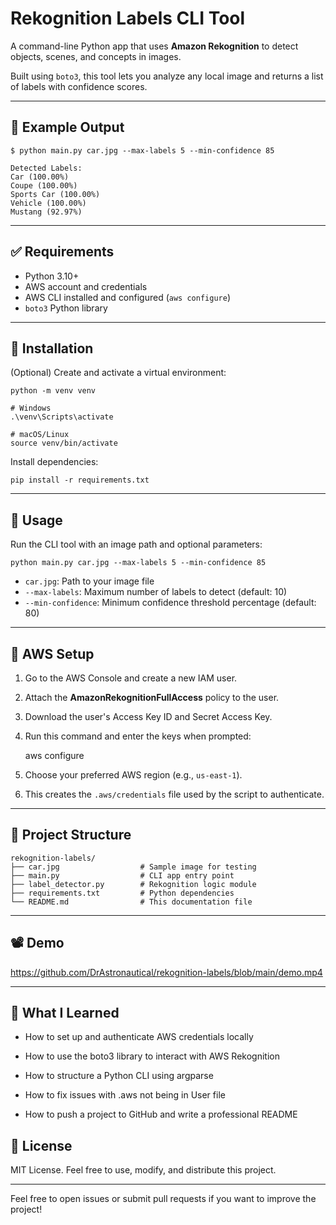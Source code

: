 # Rekognition Labels CLI Tool

A command-line Python app that uses **Amazon Rekognition** to detect objects, scenes, and concepts in images.

Built using `boto3`, this tool lets you analyze any local image and returns a list of labels with confidence scores.

---

## 📸 Example Output

    $ python main.py car.jpg --max-labels 5 --min-confidence 85

    Detected Labels:
    Car (100.00%)
    Coupe (100.00%)
    Sports Car (100.00%)
    Vehicle (100.00%)
    Mustang (92.97%)

---

## ✅ Requirements

- Python 3.10+
- AWS account and credentials
- AWS CLI installed and configured (`aws configure`)
- `boto3` Python library

---

## 🔧 Installation

(Optional) Create and activate a virtual environment:

    python -m venv venv

    # Windows
    .\venv\Scripts\activate

    # macOS/Linux
    source venv/bin/activate

Install dependencies:

    pip install -r requirements.txt

---

## 🚀 Usage

Run the CLI tool with an image path and optional parameters:

    python main.py car.jpg --max-labels 5 --min-confidence 85

- `car.jpg`: Path to your image file  
- `--max-labels`: Maximum number of labels to detect (default: 10)  
- `--min-confidence`: Minimum confidence threshold percentage (default: 80)  

---

## 🔐 AWS Setup

1. Go to the AWS Console and create a new IAM user.  
2. Attach the **AmazonRekognitionFullAccess** policy to the user.  
3. Download the user's Access Key ID and Secret Access Key.  
4. Run this command and enter the keys when prompted:

    aws configure

5. Choose your preferred AWS region (e.g., `us-east-1`).  
6. This creates the `.aws/credentials` file used by the script to authenticate.  

---

## 📂 Project Structure

    rekognition-labels/
    ├── car.jpg                  # Sample image for testing
    ├── main.py                  # CLI app entry point
    ├── label_detector.py        # Rekognition logic module
    ├── requirements.txt         # Python dependencies
    └── README.md                # This documentation file

---

## 📽️ Demo

https://github.com/DrAstronautical/rekognition-labels/blob/main/demo.mp4

---

## 🧠 What I Learned

   - How to set up and authenticate AWS credentials locally

   - How to use the boto3 library to interact with AWS Rekognition

   - How to structure a Python CLI using argparse

   - How to fix issues with .aws not being in User file

   - How to push a project to GitHub and write a professional README

## 📄 License

MIT License. Feel free to use, modify, and distribute this project.

---

Feel free to open issues or submit pull requests if you want to improve the project!
